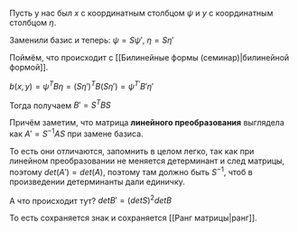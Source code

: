 Пусть у нас был $x$ с координатным столбцом $\psi$ и $y$ с координатным столбцом $\eta$.

Заменили базис и теперь: $\psi = S\psi'$, $\eta = S\eta'$

Поймём, что происходит с [[Билинейные формы (семинар)|билинейной формой]].

$b(x, y) = \psi^{T}B\eta = (S\eta')^{T}B(S\eta') = \psi^{T'}B'\eta'$

Тогда получаем $B' = S^{T}BS$

Причём заметим, что матрица **линейного преобразования** выглядела как $A' = S^{-1}AS$ при замене базиса.

То есть они отличаются, запомнить в целом легко, так как при линейном преобразовании не меняется детерминант и след матрицы, поэтому $det(A') = det(A)$, поэтому там должно быть $S^{-1}$, чтоб в произведении детерминанты дали единичку.

А что происходит тут?
$det B' = (det S)^{2}det B$

То есть сохраняется знак и сохраняется [[Ранг матрицы|ранг]].





